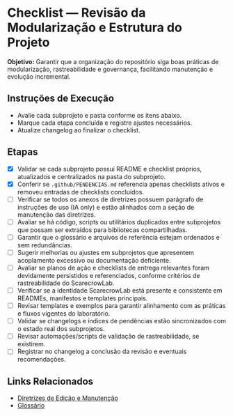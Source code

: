# Checklist — Revisão da Modularização e Estrutura do Projeto

**Objetivo:** Garantir que a organização do repositório siga boas práticas de modularização, rastreabilidade e governança, facilitando manutenção e evolução incremental.

## Instruções de Execução
- Avalie cada subprojeto e pasta conforme os itens abaixo.
- Marque cada etapa concluída e registre ajustes necessários.
- Atualize changelog ao finalizar o checklist.

## Etapas
- [x] Validar se cada subprojeto possui README e checklist próprios, atualizados e centralizados na pasta do subprojeto.
- [x] Conferir se `.github/PENDENCIAS.md` referencia apenas checklists ativos e removeu entradas de checklists concluídos.
- [ ] Verificar se todos os anexos de diretrizes possuem parágrafo de instruções de uso (IA only) e estão alinhados com a seção de manutenção das diretrizes.
- [ ] Avaliar se há código, scripts ou utilitários duplicados entre subprojetos que possam ser extraídos para bibliotecas compartilhadas.
- [ ] Garantir que o glossário e arquivos de referência estejam ordenados e sem redundâncias.
- [ ] Sugerir melhorias ou ajustes em subprojetos que apresentem acoplamento excessivo ou documentação deficiente.
- [ ] Avaliar se planos de ação e checklists de entrega relevantes foram devidamente persistidos e referenciados, conforme critérios de rastreabilidade do ScarecrowLab.
- [ ] Verificar se a identidade ScarecrowLab está presente e consistente em READMEs, manifestos e templates principais.
- [ ] Revisar templates e exemplos para garantir alinhamento com as práticas e fluxos vigentes do laboratório.
- [ ] Validar se changelogs e índices de pendências estão sincronizados com o estado real dos subprojetos.
- [ ] Revisar automações/scripts de validação de rastreabilidade, se existirem.
- [ ] Registrar no changelog a conclusão da revisão e eventuais recomendações.

## Links Relacionados
- [Diretrizes de Edição e Manutenção](./copilot-instructions.md)
- [Glossário](./copilot-diretrizes/glossario.md)
